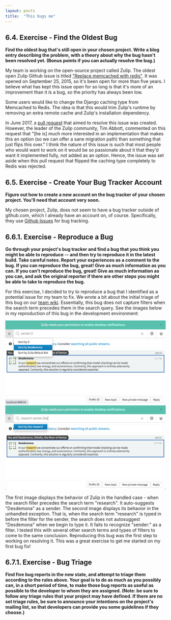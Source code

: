 ```yaml
---
layout: posts
title:  "This bugs me"
---
```

## 6.4. Exercise - Find the Oldest Bug
**Find the oldest bug that's still open in your chosen project. Write a blog entry describing the problem, with a theory about why the bug hasn't been resolved yet. (Bonus points if you can actually resolve the bug.)**

My team is working on the open-source project called Zulip. The oldest open Zulip Github issue is titled ["Replace memcached with redis"](https://github.com/zulip/zulip/issues/16). It was opened on September 25, 2015, so it's been open for more than five years. I believe what has kept this issue open for so long is that it's more of an improvement than it is a bug, so the priority has always been low. 

Some users would like to change the Django caching type from Memcached to Redis. The idea is that this would trim Zulip's runtime by removing an extra remote cache and Zulip's installation dependency. 

In June 2017, a [pull request](https://github.com/zulip/zulip/pull/5224) that aimed to resolve this issue was created. However, the leader of the Zulip community, Tim Abbott, commented on this request that "[he is] much more interested in an implementation that makes this an option (so we can offer a sane migration path) than something that just flips this over." I think the nature of this issue is such that most people who would want to work on it would be so passionate about it that they'd want it implemented fully, not added as an option. Hence, the issue was set aside when this pull request that flipped the caching type completely to Redis was rejected.


## 6.5. Exercise - Create Your Bug Tracker Account
**Figure out how to create a new account on the bug tracker of your chosen project. You'll need that account very soon.**

My chosen project, Zulip, does not seem to have a bug tracker outside of github.com, which I already have an account on, of course. Specifically, they use [Github Issues](https://github.com/zulip/zulip/issues) for bug tracking.


## 6.6.1. Exercise - Reproduce a Bug
**Go through your project's bug tracker and find a bug that you think you might be able to reproduce -- and then try to reproduce it in the latest build. Take careful notes. Report your experiences as a comment to the bug. If you can reproduce the bug, great! Give as much information as you can. If you can't reproduce the bug, great! Give as much information as you can, and ask the original reporter if there are other steps you might be able to take to reproduce the bug.**

For this exercise, I decided to try to reproduce a bug that I identified as a potential issue for my team to fix. We wrote a bit about the initial triage of this bug on our [team wiki](https://github.com/CSCI-462-02-2021/404-Name-Not-Found/wiki/Ideas-for-Contributing-to-Project). Essentially, this bug does not capture filters when the search term precedes them in the search query. See the images below in my reproduction of this bug in the development environment: 

<img src="https://github.com/jannekemorin/jannekemorin.github.io/blob/master/assets/images/autocomplete.png" width="700">

<img src="https://github.com/jannekemorin/jannekemorin.github.io/blob/master/assets/images/noautocomplete.png" width="700">

The first image displays the behavior of Zulip in the handled case - when the search filter precedes the search term "research". It auto-suggests "Desdemona" as a sender. The second image displays its behavior in the unhandled exception. That is, when the search term "research" is typed in before the filter for the sender, the search does not autosuggest "Desdemona" when we begin to type it. It fails to recognize "sender:" as a filter. I tested this with several other search terms and types of filters to come to the same conclusion. Reproducing this bug was the first step to working on resolving it. This was a great exercise to get me started on my first bug fix!


## 6.7.1. Exercise - Bug Triage
**Find five bug reports in the new state, and attempt to triage them according to the rules above. Your goal is to do as much as you possibly can, in a short period of time, to make those bug reports as useful as possible to the developer to whom they are assigned. (Note: be sure to follow any triage rules that your project may have defined. If there are no set triage rules, be sure to announce your intentions on the project's mailing list, so that developers can provide you some guidelines if they choose.)**
